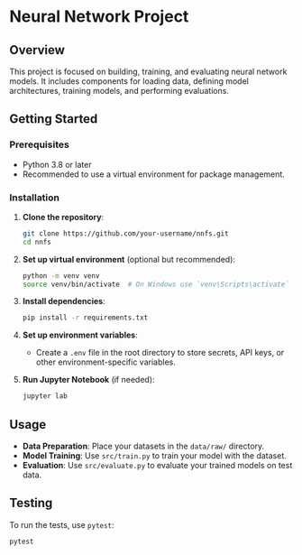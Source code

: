 # Neural Network Project

## Overview

This project is focused on building, training, and evaluating neural network models. It includes components for loading data, defining model architectures, training models, and performing evaluations.

## Getting Started

### Prerequisites

- Python 3.8 or later
- Recommended to use a virtual environment for package management.

### Installation

1. **Clone the repository**:

   ```bash
   git clone https://github.com/your-username/nnfs.git
   cd nnfs
   ```

2. **Set up virtual environment** (optional but recommended):

   ```bash
   python -m venv venv
   source venv/bin/activate  # On Windows use `venv\Scripts\activate`
   ```

3. **Install dependencies**:

   ```bash
   pip install -r requirements.txt
   ```

4. **Set up environment variables**:
   - Create a `.env` file in the root directory to store secrets, API keys, or other environment-specific variables.
5. **Run Jupyter Notebook** (if needed):
   ```bash
   jupyter lab
   ```

## Usage

- **Data Preparation**: Place your datasets in the `data/raw/` directory.
- **Model Training**: Use `src/train.py` to train your model with the dataset.
- **Evaluation**: Use `src/evaluate.py` to evaluate your trained models on test data.

## Testing

To run the tests, use `pytest`:

```bash
pytest
```
